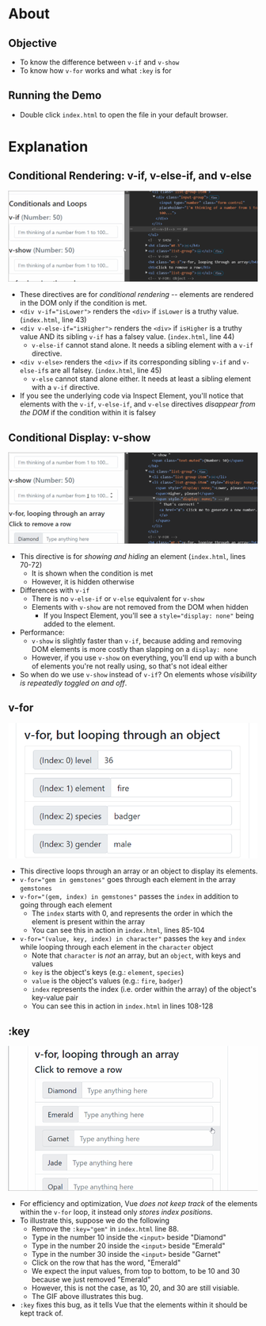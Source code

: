 # About
## Objective
- To know the difference between `v-if` and `v-show`
- To know how `v-for` works and what `:key` is for

## Running the Demo
- Double click `index.html` to open the file in your default browser.

# Explanation
## Conditional Rendering: v-if, v-else-if, and v-else
![Conditional Rendering GIF](guide/01-v-if.gif)
- These directives are for *conditional rendering* -- elements are rendered in the DOM only if the condition is met.
- `<div v-if="isLower">` renders the `<div>` if `isLower` is a truthy value. (`index.html`, line 43)
- `<div v-else-if="isHigher">` renders the `<div>` if `isHigher` is a truthy value AND its sibling `v-if` has a falsey value. (`index.html`, line 44)
  - `v-else-if` cannot stand alone. It needs a sibling element with a `v-if` directive.
- `<div v-else>` renders the `<div>` if its corresponding sibling `v-if` and `v-else-if`s are all falsey. (`index.html`, line 45)
  - `v-else` cannot stand alone either. It needs at least a sibling element with a `v-if` directive.
- If you see the underlying code via Inspect Element, you'll notice that elements with the `v-if`, `v-else-if`, and `v-else` directives *disappear from the DOM* if the condition within it is falsey

## Conditional Display: v-show
![Conditional Display GIF](guide/02-v-show.gif)
- This directive is for *showing and hiding* an element (`index.html`, lines 70-72)
  - It is shown when the condition is met
  - However, it is hidden otherwise
- Differences with `v-if`
  - There is no `v-else-if` or `v-else` equivalent for `v-show`
  - Elements with `v-show` are not removed from the DOM when hidden
    - If you Inspect Element, you'll see a `style="display: none"` being added to the element.
- Performance:
  - `v-show` is slightly faster than `v-if`, because adding and removing DOM elements is more costly than slapping on a `display: none`
  - However, if you use `v-show` on everything, you'll end up with a bunch of elements you're not really using, so that's not ideal either
- So when do we use `v-show` instead of `v-if`? On elements whose *visibility is repeatedly toggled on and off*. 

## v-for
![Looping through object](guide/04-v-for-object.png)
- This directive loops through an array or an object to display its elements.
- `v-for="gem in gemstones"` goes through each element in the array `gemstones`
- `v-for="(gem, index) in gemstones"` passes the `index` in addition to going through each element
  - The `index` starts with 0, and represents the order in which the element is present within the array
  - You can see this in action in `index.html`, lines 85-104
- `v-for="(value, key, index) in character"` passes the `key` and `index` while looping through each element in the `character` object
  - Note that `character` is *not* an array, but an `object`, with keys and values
  - `key` is the object's keys (e.g.: `element`, `species`)
  - `value` is the object's values (e.g.: `fire`, `badger`)
  - `index` represents the index (i.e. order within the array) of the object's key-value pair
  - You can see this in action in `index.html` in lines 108-128


## :key
![V-For bug without key](guide/03-v-for-bug.gif)
- For efficiency and optimization, Vue *does not keep track* of the elements within the `v-for` loop, it instead only *stores index positions*. 
- To illustrate this, suppose we do the following
  - Remove the `:key="gem"` in `index.html` line 88.
  - Type in the number 10 inside the `<input>` beside "Diamond"
  - Type in the number 20 inside the `<input>` beside "Emerald"
  - Type in the number 30 inside the `<input>` beside "Garnet"
  - Click on the row that has the word, "Emerald"
  - We expect the input values, from top to bottom, to be 10 and 30 because we just removed "Emerald"
  - However, this is not the case, as 10, 20, and 30 are still visiable.
  - The GIF above illustrates this bug.
- `:key` fixes this bug, as it tells Vue that the elements within it should be kept track of.
